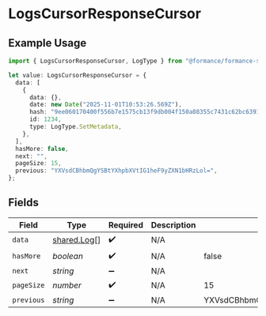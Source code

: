 # LogsCursorResponseCursor

## Example Usage

```typescript
import { LogsCursorResponseCursor, LogType } from "@formance/formance-sdk/sdk/models/shared";

let value: LogsCursorResponseCursor = {
  data: [
    {
      data: {},
      date: new Date("2025-11-01T10:53:26.569Z"),
      hash: "9ee060170400f556b7e1575cb13f9db004f150a08355c7431c62bc639166431e",
      id: 1234,
      type: LogType.SetMetadata,
    },
  ],
  hasMore: false,
  next: "",
  pageSize: 15,
  previous: "YXVsdCBhbmQgYSBtYXhpbXVtIG1heF9yZXN1bHRzLol=",
};
```

## Fields

| Field                                             | Type                                              | Required                                          | Description                                       | Example                                           |
| ------------------------------------------------- | ------------------------------------------------- | ------------------------------------------------- | ------------------------------------------------- | ------------------------------------------------- |
| `data`                                            | [shared.Log](../../../sdk/models/shared/log.md)[] | :heavy_check_mark:                                | N/A                                               |                                                   |
| `hasMore`                                         | *boolean*                                         | :heavy_check_mark:                                | N/A                                               | false                                             |
| `next`                                            | *string*                                          | :heavy_minus_sign:                                | N/A                                               |                                                   |
| `pageSize`                                        | *number*                                          | :heavy_check_mark:                                | N/A                                               | 15                                                |
| `previous`                                        | *string*                                          | :heavy_minus_sign:                                | N/A                                               | YXVsdCBhbmQgYSBtYXhpbXVtIG1heF9yZXN1bHRzLol=      |